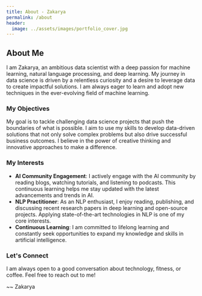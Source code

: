 ```yaml
---
title: About - Zakarya
permalink: /about
header:
  image: ../assets/images/portfolio_cover.jpg
---
```


## About Me

I am Zakarya, an ambitious data scientist with a deep passion for machine learning, natural language processing, and deep learning. My journey in data science is driven by a relentless curiosity and a desire to leverage data to create impactful solutions. I am always eager to learn and adopt new techniques in the ever-evolving field of machine learning.

### My Objectives

My goal is to tackle challenging data science projects that push the boundaries of what is possible. I aim to use my skills to develop data-driven solutions that not only solve complex problems but also drive successful business outcomes. I believe in the power of creative thinking and innovative approaches to make a difference.

### My Interests

- **AI Community Engagement**: I actively engage with the AI community by reading blogs, watching tutorials, and listening to podcasts. This continuous learning helps me stay updated with the latest advancements and trends in AI.
- **NLP Practitioner**: As an NLP enthusiast, I enjoy reading, publishing, and discussing recent research papers in deep learning and open-source projects. Applying state-of-the-art technologies in NLP is one of my core interests.
- **Continuous Learning**: I am committed to lifelong learning and constantly seek opportunities to expand my knowledge and skills in artificial intelligence.

### Let's Connect

I am always open to a good conversation about technology, fitness, or coffee. Feel free to reach out to me!

~~ Zakarya